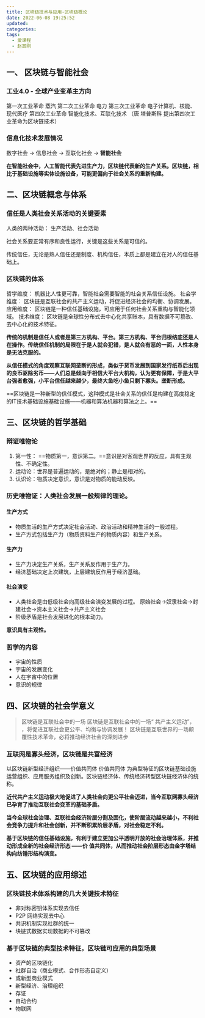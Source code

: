 ```yaml
---
title: 区块链技术与应用-区块链概论
date: 2022-06-08 19:25:52
updated:
categories:
tags:
  - 爱课程
  - 赵其刚
---
```


## 一、 区块链与智能社会
### 工业4.0 - 全球产业变革主方向

第一次工业革命 蒸汽 
第二次工业革命 电力 
第三次工业革命 电子计算机、核能、现代医疗 
第四次工业革命 智能化技术、互联化技术 （唐 塔普斯科 提出第四次工业革命为区块链技术）

### 信息化技术发展情况

数字社会 -> 信息社会 -> 互联化社会 -> **智能社会**

**在智能社会中，人工智能代表先进生产力，区块链代表新的生产关系。区块链，相比于基础设施等实体设施设备，可能更偏向于社会关系的重新构建。**

## 二、区块链概念与体系

### 信任是人类社会关系活动的关键要素

人类的两种活动： 生产活动、社会活动

社会关系要正常有序和良性运行，关键是这些关系是可信的。

传统信任，无论是熟人信任还是制度、机构信任，本质上都是建立在对人的信任基础上。

### 区块链的体系

哲学维度： 机器比人性更可靠，智能社会需要智能的社会关系信任设施。
社会学维度： 区块链是互联社会的共产主义运动，将促进经济社会的均衡、协调发展。
应用维度： 区块链是一种信任基础设施，可应用于任何社会关系重构与智能化领域。
技术维度： 区块链是全球性分布式去中心化共享账本，具有数据不可篡改、去中心化的技术特征。

**传统的机制是信任人或者是第三方机构、平台。第三方机构、平台归根结底还是人在操作。传统信任机制的局限在于是人就会犯错，是人就会有恶的一面，人性本身是无法克服的。**

**从信任模式的角度观察互联网垄断的形成，类似于货币发展到国家发行纸币后出现的良币驱除劣币——人们总是倾向于相信大平台大机构，认为更有保障，于是大平台强者愈强，小平台信任越来越少，最终大鱼吃小鱼只剩下寡头。垄断形成。**

==区块链是一种新型的信任模式，这种模式是社会关系的信任是构建在高度稳定的IT技术基础设施基础设施——机器和算法机器和算法之上。==

## 三、区块链的哲学基础

### 辩证唯物论

1. 第一性： ==物质第一，意识第二。==意识是对客观世界的反应，具有主观性、不确定性。
2. 运动论：世界是普遍运动的，是绝对的；静止是相对的。
3. 认识论：物质决定意识，意识是对物质的能动反映。

### 历史唯物证：人类社会发展一般规律的理论。

#### 生产方式
- 物质生活的生产方式决定社会活动、政治活动和精神生活的一般过程。
- 生产方式包括生产力（物质资料生产的物质内容）和生产关系。

#### 生产力
- 生产力决定生产关系，生产关系反作用于生产力。
- 经济基础决定上次建筑，上层建筑反作用于经济基础。

#### 社会演变
- 人类社会是由低级社会向高级社会演变发展的过程。 原始社会->奴隶社会->封建社会->资本主义社会->共产主义社会
- 阶级矛盾是社会发展进化的根本动力。

**意识具有主观性。**

### 哲学的内容

- 宇宙的性质
- 宇宙的发展变化
- 人在宇宙中的位置
- 意识的规律

## 四、区块链的社会学意义

>区块链是互联社会中的一场 区块链是互联社会中的一场“ 共产主义运动”， ，将促进互联社会更公平、均衡与协调发展！
区块链是互联世界的一场颠覆性技术革命，必将推动经济社会的深刻进步

### 互联网是寡头经济，区块链是共富经济

以区块链新型经济组织——价值共同体 价值共同体 为典型特征的区块链基础设施运营组织、应用服务组织及创新。区块链经济体、传统经济转型区块链经济体的统称。

**近代共产主义运动极大地促进了人类社会向更公平社会迈进，当今互联网寡头经济已孕育了推动互联社会变革的基础矛盾。**

**当今全球社会治理、互联社会经济阶层分割及固化，使阶层流动越来越小，不利社会竞争力提升和社会创新，并不断积累阶层矛盾，对社会稳定不利。**

**基于区块链的信任基础设施，有利于建立更加公平透明开放的社会治理体系，并推动形成全新的社会经济形态 ——价 值共同体，从而推动社会阶层形态由金字塔结构向纺锤形结构演变。**

## 五、区块链的应用综述

### 区块链技术体系构建的几大关键技术特征

- 非对称密钥体系实现去信任
- P2P 网络实现去中心
- 共识机制实现社群的统一
- 块链式数据实现数据的不可篡改

### 基于区块链的典型技术特征，区块链可应用的典型场景

- 资产的区块链化
- 社群自治（商业模式、合作形态自定义）
- 或新型商业模式
- 新型经济、治理组织
- 存证
- 自动合约
- 物联网